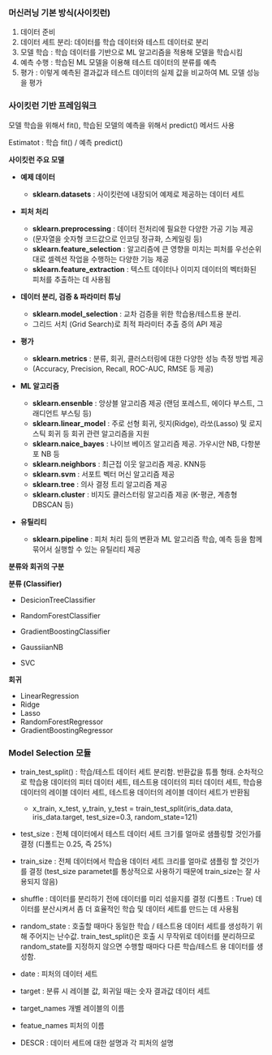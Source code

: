 ### 머신러닝 기본 방식(사이킷런)

1. 데이터 준비
2. 데이터 세트 분리: 데이터를 학습 데이터와 테스트 데이터로 분리
3. 모델 학습 : 학습 데이터를 기반으로 ML 알고리즘을 적용해 모델을 학습시킴
4. 예측 수행 : 학습된 ML 모델을 이용해 테스트 데이터의 분류를 예측
5. 평가 : 이렇게 예측된 결과값과 테스트 데이터의 실제 값을 비교하여 ML 모델 성능을 평가



### 사이킷런 기반 프레임워크

모델 학습을 위해서 fit(), 학습된 모델의 예측을 위해서 predict() 메서드 사용

Estimatot : 학습 fit() / 예측 predict()



**사이킷런 주요 모델**

- **예제 데이터**

  - **sklearn.datasets** : 사이킷런에 내장되어 예제로 제공하는 데이터 세트

    

- **피처 처리**

  - **sklearn.preprocessing** : 데이터 전처리에 필요한 다양한 가공 기능 제공 
  - (문자열을 숫자형 코드값으로 인코딩 정규화, 스케일링 등)
  - **sklearn.feature_selection** : 알고리즘에 큰 영향을 미치는 피처를 우선순위대로 셀렉션 작업을 수행하는 다양한 기능 제공
  - **sklearn.feature_extraction** : 텍스트 데이터나 이미지 데이터의 벡터화된 피처를 추출하는 데 사용됨

- **데이터 분리, 검증 & 파라미터 튜닝**

  - **sklearn.model_selection** : 교차 검증을 위한 학습용/테스트용 분리. 
  - 그리드 서치 (Grid Search)로 최적 파라미터 추출 증의 API 제공
    

- **평가**

  - **sklearn.metrics** : 분류, 회귀, 클러스터링에 대한 다양한 성능 측정 방법 제공 
  - (Accuracy, Precision, Recall, ROC-AUC, RMSE 등 제공)
    

- **ML 알고리즘**

  - **sklearn.ensenble** : 앙상블 알고리즘 제공 (랜덤 포레스트, 에이다 부스트, 그래디언트 부스팅 등)
  - **sklearn.linear_model** : 주로 선형 회귀, 릿지(Ridge), 라쏘(Lasso) 및 로지스틱 회귀 등 회귀 관련 알고리즘을 지원
  - **sklearn.naice_bayes** : 나이브 베이즈 알고리즘 제공. 가우시안 NB, 다항분포 NB 등
  - **sklearn.neighbors** : 최근접 이웃 알고리즘 제공. KNN등
  - **sklearn.svm** : 서포트 벡터 머신 알고리즘 제공
  - **sklearn.tree** : 의사 결정 트리 알고리즘 제공
  - **sklearn.cluster** : 비지도 클러스터링 알고리즘 제공 (K-평균, 계층형 DBSCAN 등)

- **유틸리티**

  - **sklearn.pipeline** : 피처 처리 등의 변환과 ML 알고리즘 학습, 예측 등을 함께 묶어서 실행할 수 있는 유틸리티 제공

  

**분류와 회귀의 구분**

**분류 (Classifier)**

- DesicionTreeClassifier

- RandomForestClassifier

- GradientBoostingClassifier

- GaussiianNB

- SVC

  

**회귀**

- LinearRegression
- Ridge
- Lasso
- RandomForestRegressor
- GradientBoostingRegressor



### Model Selection 모듈

- train_test_split() : 학습/테스트 데이터 세트 분리함. 반환값을 튜플 형태. 순차적으로 학습용 데이터의 피터 데이터 세트, 테스트용 데이터의 피터 데이터 세트, 학습용 데이터의 레이블 데이터 세트, 테스트용 데이터의 레이블 데이터 세트가 반환됨
  - x_train, x_test, y_train, y_test = train_test_split(iris_data.data, iris_data.target, test_size=0.3, random_state=121)



- test_size : 전체 데이터에서 테스트 데이터 세트 크기를 얼마로 샘플링할 것인가를 결정 (디폴트는 0.25, 즉 25%)



- train_size : 전체 데이터에서 학습용 데이터 세트 크리를 얼마로 샘플링 할 것인가를 결정 (test_size parametet를 통상적으로 사용하기 때문에 train_size는 잘 사용되지 않음)



- shuffle : 데이터를 분리하기 전에 데이터를 미리 섞을지를 결정 (디폴트 : True) 데이터를 분산시켜서 좀 더 효율적인 학습 및 데이터 세트를 만드는 데 사용됨



- random_state : 호출할 때마다 동일한 학습 / 테스트용 데이터 세트를 생성하기 위해 주어지는 난수값. train_test_split()은 호출 시 무작위로 데이터를 분리하므로 random_state를 지정하지 않으면 수행할 때마다 다른 학습/테스트 용 데이터를 생성함.



- date : 피처의 데이터 세트

  

- target : 분류 시 레이블 값, 회귀일 때는 숫자 결과값 데이터 세트

  

- target_names 개별 레이블의 이름

  

- featue_names 피처의 이름



- DESCR : 데이터 세트에 대한 설명과 각 피처의 설명

